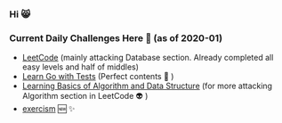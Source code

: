 ### Hi 😸 

### Current Daily Challenges Here 💪 (as of 2020-01)
- [LeetCode](https://github.com/keigodasu/leetcode) (mainly attacking Database section. Already completed all easy levels and half of middles)
- [Learn Go with Tests](https://github.com/keigodasu/learn-go-with-tests) (Perfect contents 🦁 )
- [Learning Basics of Algorithm and Data Structure](https://github.com/keigodasu/algorithm-and-data-structure-book) (for more attacking Algorithm section in LeetCode 👽 )
- [exercism](https://github.com/keigodasu/exercism) 🆕 ✨ 
